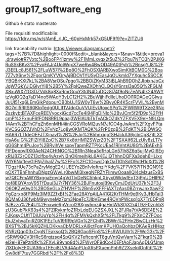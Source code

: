 # group17_software_eng
Github è stato masterato

File requisiti modificabile:
https://1drv.ms/w/s!AmE_rIJC_-60pHxMrk57xG5UF9f9?e=ZITZU6



link traceability matrix: 
https://viewer.diagrams.net/?tags=%7B%7D&highlight=0000ff&edit=_blank&layers=1&nav=1&title=prova1.drawio#R7Vxtc%2BooFP41zmw%2F1MmLxvqx2t5uZ%2Fbu7NTO3N2PJKGRuSSkBKv3%2FvqFAJr4UolWqxX7weRw4BwOD49A0tPyh%2BnsgYJ8%2FJ3EELc8J561%2FLuW57l%2Bp8O%2FhOSXlARBXwoSimKltBCM0G%2Boa7Z7vX6nv%2FgorQmKYVGryAjBDOV1YUSyDEasJgOUkmld7YXguhc5SOCKYBQBrKXt7kL%2BA8VsrOSu7pgo%2BBOiZKyM33iBLAhB9DOhZJIpixnJoCxJgW7GkYJiDGIyrYj8%2B5Y%2FpIQweZXOhhCLQOsY6nrsl3a05Q%2FGLMX8xuWXZfG3DZVdk8q8XxRmrGpuY3tdN4DuDQz8l74f9oNrZeAN4Ik24AWYtzVgIOQ2q7aD14no5WAqY3vLC12H2%2BuWjjhjFdlleUhoDOl1RDAGeQGlwuJuUI51xq6LEmGikPdopurOB0bUJ1SW0yT8w%2Bvy0R4K5crFVVlL%2BynM8O7nII5RltS60KlpTedg0ULlf1VJdqOuVVUIEvUtoxcSPq%2FWRW9TXze2RNc2szkybtBTAXFceREEVyocxjGcd7ccTe4i94FgDiNlo%2BvJCm5f2fD9q%2FfHcmP%2FxnuF6fFON8RRL9paaj3WElAUbTkTvACkOZdkYZFXVEX9eHN9LQm14Am%2BThCFqZh6nnMHi4iinCGSVRoMl2uvN7JfCO4gJwAm%2FXgvFPtaKVCSGQZ7JVhD%2FvNz7Lg8w0KMTAQK%2FrP0zqB%2FdKT%2BIQWSOHA6R7LTfdeOEFJTXjnavI%2B%2FJq%2B5hnxiqofSHJckA36jclnCg8ZjtLX2HsA6uIG%2FiZiYI8ZpC%2B7Kx8ttHM1ZSWzrZ0%2FTSXAIf62LzUlv8zLT7ygG6Shm4PuJoy%2BRvihVelsxpvTapmRZTPKcUEa41RiVntAU8G%2BAExhSFIFDoppvRXl0AeN24CHtNGO%2B1Rn3Nea3dfHoLGn57lh8Z6q5ujjMyOI6EgxRIJBZ2rO0Z13clfbs4vAzyNI3nOKmeihjkL6AKEJiQThhnDQFXa3deh6HLixxWlY6NxftevGIFNjZihalZ7w%2FFo%2FC1OrwcDgkOaTlGhSdO9otH1oXd%2BTDgzHUe73cPaZryMdgE2rUUEEYo2Bn1vloftnzlYKdg%2F7VK57lTNBQN91EpOX7TBhFhnhuDNgzGWwLr0bwMl3IxegNFRZYFlimwOoaalIQl4cMzusExBSw7QfCFmAWYBxggaEmyt4gVdTlyDeNC5hkpLXbyx0WdwfEnT3jPpUDHlP67hof8EQYArpV95TfDaui3J7r7NY36%2BJFnutosjB9eyCmJDdUrU37k%2F3JO6OKZw0w0%2BOSeGLxZfHVHF%2Bm5yXFFFiAXTzAxs0BZrrwJnxXawF2YgCzrxp8fP9Mz3lM9ZZfxBf%2Fae28AYpAiLA41Gl2KrTHMr9q9Ky3JHbTal38QMa0J36fwbM9wyneMz7xm3NpeTc7JIbVEme4ROVnPWcsq1oX7Tr0DPnR9JBzzo%2F4U%2FnxwieRpVnrol28Xgw5mz4gaHmWkS0jX2r4T9zF0znhb3zU3GubPkK63s4%2FZlRykmfoZ1RxLdqEUGZSXJXL%2FJRa7tVA6DE4E%2FJKqsyCUfITDiUUuYp%2FH4g%2FMVkQxhX5t%2FLTkg9%2FXnCZ7FOocEkJZyhyaTqiRZ0K1FEzTuVI9fR9pVGn%2FChjI%2BWn%2FHn2BwCLzHr%2BXST%2BJ5kKQZHLDKkvaCbMDRLxAi9ctFgmKPUHOaQohbzOKAeRzHHpzKNRzQqq03xCygNTEaksoQ%2BQ8GaoSFipS%2Fs9WUUlh%2FWcG3k%2FrSRW9QOV3HRcS6rqtzsq4SpQKV2TeftcqnKT8guVntQwVam%2Fkqr0%2Bel2eH87ePzr8fk%2FXvL99vnp8d%2FWyrOF9dCo40EFtAoFJapAqDLGfJmp7lXDolyEF0UA36rxTFEci8LVAd4ApPUpXRsPXuemPnh9Z2XselqlOnRdt%2FGw8dtF7tuy7GGRbdi%2F%2Fx8%3D
